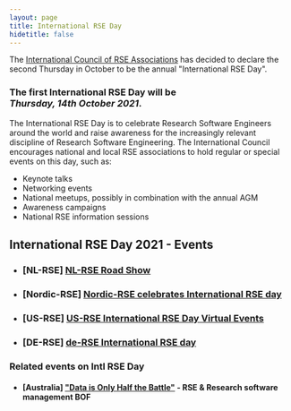 ```yaml
---
layout: page
title: International RSE Day
hidetitle: false
---
```


The [International Council of RSE Associations](../council.md) has decided to declare 
the second Thursday in October to be the annual "International RSE Day". 

### The first International RSE Day will be<br>*Thursday, 14th October 2021*.

The International RSE Day is to celebrate Research Software Engineers around the world 
and raise awareness for the increasingly relevant discipline of Research Software 
Engineering. The International Council encourages national and local RSE associations to 
hold regular or special events on this day, such as:

* Keynote talks
* Networking events
* National meetups, possibly in combination with the annual AGM
* Awareness campaigns
* National RSE information sessions

## International RSE Day 2021 - Events

- ### **[NL-RSE]** [NL-RSE Road Show](https://nl-rse.org/events/NL-RSE-RSE21.html)
- ### **[Nordic-RSE]** [Nordic-RSE celebrates International RSE day](https://nordic-rse.org/events/international-rse-day/)
- ### **[US-RSE]** [US-RSE International RSE Day Virtual Events](https://us-rse.org/events/2021/2021-10-intnl-rse-day)
- ### **[DE-RSE]** [de-RSE International RSE day](https://pad.gwdg.de/s/SmDzPpyOx)

### Related events on Intl RSE Day

- #### **[Australia]** ["Data is Only Half the Battle"](https://conference.eresearch.edu.au/events/data-is-only-half-the-battle/) - RSE & Research software management BOF
